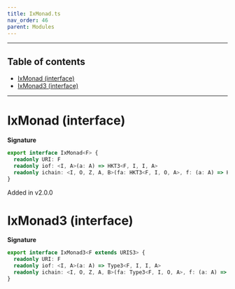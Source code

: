 ```yaml
---
title: IxMonad.ts
nav_order: 46
parent: Modules
---
```


---

<h2 class="text-delta">Table of contents</h2>

- [IxMonad (interface)](#ixmonad-interface)
- [IxMonad3 (interface)](#ixmonad3-interface)

---

# IxMonad (interface)

**Signature**

```ts
export interface IxMonad<F> {
  readonly URI: F
  readonly iof: <I, A>(a: A) => HKT3<F, I, I, A>
  readonly ichain: <I, O, Z, A, B>(fa: HKT3<F, I, O, A>, f: (a: A) => HKT3<F, O, Z, B>) => HKT3<F, I, Z, B>
}
```

Added in v2.0.0

# IxMonad3 (interface)

**Signature**

```ts
export interface IxMonad3<F extends URIS3> {
  readonly URI: F
  readonly iof: <I, A>(a: A) => Type3<F, I, I, A>
  readonly ichain: <I, O, Z, A, B>(fa: Type3<F, I, O, A>, f: (a: A) => Type3<F, O, Z, B>) => Type3<F, I, Z, B>
}
```
